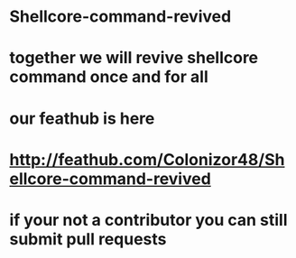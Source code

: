 # Shellcore-command-revived
# together we will revive shellcore command once and for all
# our feathub is here 
# http://feathub.com/Colonizor48/Shellcore-command-revived
# if your not a contributor you can still submit pull requests
